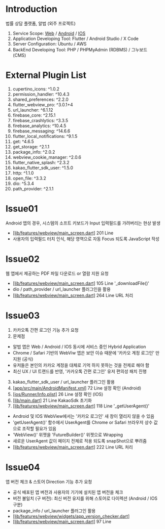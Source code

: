 # Introduction
법률 상담 플랫폼, 알법 (외주 프로젝트)
1. Service Scope: <a href="https://albup.co.kr">Web</a> / <a href="https://play.google.com/store/apps/details?id=kr.sogeum.albup&pli=1">Android</a> / <a href="https://apps.apple.com/app/알법/id6465881850">IOS</a>
2. Application Developing Tool: Flutter / Android Studio / X Code
3. Server Configuration: Ubuntu / AWS
4. BackEnd Developing Tool: PHP / PHPMyAdmin (RDBMS) / 그누보드 (CMS)

# External Plugin List
1. cupertino_icons: ^1.0.2
2. permission_handler: ^10.4.3
3. shared_preferences: ^2.2.0
4. flutter_webview_pro: ^3.0.1+4
5. url_launcher: ^6.1.12
6. firebase_core: ^2.15.1
7. firebase_crashlytics: ^3.3.5
8. firebase_analytics: ^10.4.5
9. firebase_messaging: ^14.6.6
10. flutter_local_notifications: ^9.1.5
11. get: ^4.6.5
12. get_storage: ^2.1.1
13. package_info: ^2.0.2
14. webview_cookie_manager: ^2.0.6
15. flutter_native_splash: ^2.3.2
16. kakao_flutter_sdk_user: ^1.5.0
17. http: ^1.1.0
18. open_file: ^3.3.2
19. dio: ^5.3.4
20. path_provider: ^2.1.1

# Issue01
Android 앱의 경우, 시스템의 소프트 키보드가 Input 입력필드를 가려버리는 현상 발생
- <a href="https://github.com/academy3746/albup/blob/main/lib/features/webview/main_screen.dart#L201">[lib/features/webview/main_screen.dart]</a> 201 Line
- 사용자의 입력필드 터치 인식, 해당 영역으로 자동 Focus 되도록 JavaScript 작성

# Issue02
웹 앱에서 제공하는 PDF 파일 다운로드 or 열람 지원 요청
- <a href="https://github.com/academy3746/albup/blob/main/lib/features/webview/main_screen.dart#L105">[lib/features/webview/main_screen.dart]</a> 105 Line '_downloadFile()'
- dio / path_provider / url_launcher 플러그인을 활용
- <a href="https://github.com/academy3746/albup/blob/main/lib/features/webview/main_screen.dart#L264">[lib/features/webview/main_screen.dart]</a> 264 Line URL 처리

# Issue03
1. 카카오톡 간편 로그인 기능 추가 요청
2. 문제점
- 알법 앱은 Web / Android / IOS 동시에 서비스 중인 Hybrid Application
- Chrome / Safari 기반의 WebViw 앱은 보안 이슈 때문에 '카카오 계정 로그인' 만 지원 (공식)
- 유저들은 본인의 카카오 계정을 대체로 기억 하지 못하는 것을 전제로 해야 함
- 최신 UX / UI 트랜드를 반영, '카카오톡 간편 로그인' 유저 편의성 패치 진행
3. kakao_flutter_sdk_user / url_launcher 플러그인 활용
4. <a href="https://github.com/academy3746/albup/blob/main/android/app/src/main/AndroidManifest.xml#L72">[app/src/main/AndroidManifest.xml]</a> 72 Line 설정 확인 (Android)
5. <a href="https://github.com/academy3746/albup/blob/main/ios/Runner/Info.plist#L26">[ios/Runner/Info.plist]</a> 26 Line 설정 확인 (IOS)
6. <a href="https://github.com/academy3746/albup/blob/main/lib/main.dart#L21">[lib/main.dart]</a> 21 Line KakaoSdk 초기화
7. <a href="https://github.com/academy3746/albup/blob/main/lib/features/webview/main_screen.dart#L118">[lib/features/webview/main_screen.dart]</a> 118 Line '_getUserAgent()'
- Android 및 IOS WebView에서는 '카카오 로그인' 새 창이 열리지 않을 수 있음
- 'getUserAgent()' 함수에서 UserAgent를 Chrome or Safari 브라우저 상수 값으로 조작할 필요가 있음
- 'WebView()' 위젯을 'FutureBuilder()' 위젯으로 Wrapping
- 새로운 UserAgent 값이 페이지 전체로 적용 되도록 snapShot으로 뿌려줌
- <a href="https://github.com/academy3746/albup/blob/main/lib/features/webview/main_screen.dart#L222">[lib/features/webview/main_screen.dart]</a> 222 Line URL 처리

# Issue04
앱 버전 체크 & 스토어 Direction 기능 추가 요청
- 공식 배포된 앱 버전과 사용자의 기기에 설치된 앱 버전을 체크
- 버전 불일치 (구 버전): 최신 버전 유지를 위해 스토어로 다이렉션 (Android / IOS 구분)
- package_info / url_launcher 플러그인 활용
- <a href="https://github.com/academy3746/albup/blob/main/lib/features/webview/widgets/app_version_checker.dart">[lib/features/webview/widgets/app_version_checker.dart]</a>
- <a href="https://github.com/academy3746/albup/blob/main/lib/features/webview/main_screen.dart#L97">[lib/features/webview/main_screen.dart]</a> 97 Line